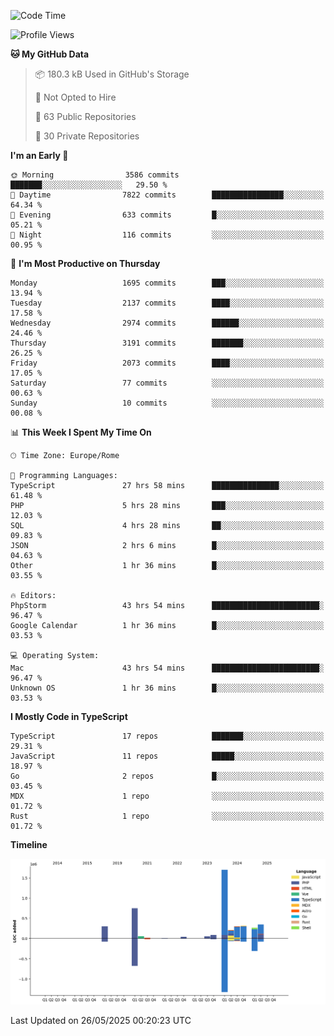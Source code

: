 <!--START_SECTION:waka-->
![Code Time](http://img.shields.io/badge/Code%20Time-6%2C039%20hrs%2033%20mins-blue)

![Profile Views](http://img.shields.io/badge/Profile%20Views-0-blue)

**🐱 My GitHub Data** 

> 📦 180.3 kB Used in GitHub's Storage 
 > 
> 🚫 Not Opted to Hire
 > 
> 📜 63 Public Repositories 
 > 
> 🔑 30 Private Repositories 
 > 
**I'm an Early 🐤** 

```text
🌞 Morning                3586 commits        ███████░░░░░░░░░░░░░░░░░░   29.50 % 
🌆 Daytime                7822 commits        ████████████████░░░░░░░░░   64.34 % 
🌃 Evening                633 commits         █░░░░░░░░░░░░░░░░░░░░░░░░   05.21 % 
🌙 Night                  116 commits         ░░░░░░░░░░░░░░░░░░░░░░░░░   00.95 % 
```
📅 **I'm Most Productive on Thursday** 

```text
Monday                   1695 commits        ███░░░░░░░░░░░░░░░░░░░░░░   13.94 % 
Tuesday                  2137 commits        ████░░░░░░░░░░░░░░░░░░░░░   17.58 % 
Wednesday                2974 commits        ██████░░░░░░░░░░░░░░░░░░░   24.46 % 
Thursday                 3191 commits        ███████░░░░░░░░░░░░░░░░░░   26.25 % 
Friday                   2073 commits        ████░░░░░░░░░░░░░░░░░░░░░   17.05 % 
Saturday                 77 commits          ░░░░░░░░░░░░░░░░░░░░░░░░░   00.63 % 
Sunday                   10 commits          ░░░░░░░░░░░░░░░░░░░░░░░░░   00.08 % 
```


📊 **This Week I Spent My Time On** 

```text
🕑︎ Time Zone: Europe/Rome

💬 Programming Languages: 
TypeScript               27 hrs 58 mins      ███████████████░░░░░░░░░░   61.48 % 
PHP                      5 hrs 28 mins       ███░░░░░░░░░░░░░░░░░░░░░░   12.03 % 
SQL                      4 hrs 28 mins       ██░░░░░░░░░░░░░░░░░░░░░░░   09.83 % 
JSON                     2 hrs 6 mins        █░░░░░░░░░░░░░░░░░░░░░░░░   04.63 % 
Other                    1 hr 36 mins        █░░░░░░░░░░░░░░░░░░░░░░░░   03.55 % 

🔥 Editors: 
PhpStorm                 43 hrs 54 mins      ████████████████████████░   96.47 % 
Google Calendar          1 hr 36 mins        █░░░░░░░░░░░░░░░░░░░░░░░░   03.53 % 

💻 Operating System: 
Mac                      43 hrs 54 mins      ████████████████████████░   96.47 % 
Unknown OS               1 hr 36 mins        █░░░░░░░░░░░░░░░░░░░░░░░░   03.53 % 
```

**I Mostly Code in TypeScript** 

```text
TypeScript               17 repos            ███████░░░░░░░░░░░░░░░░░░   29.31 % 
JavaScript               11 repos            █████░░░░░░░░░░░░░░░░░░░░   18.97 % 
Go                       2 repos             █░░░░░░░░░░░░░░░░░░░░░░░░   03.45 % 
MDX                      1 repo              ░░░░░░░░░░░░░░░░░░░░░░░░░   01.72 % 
Rust                     1 repo              ░░░░░░░░░░░░░░░░░░░░░░░░░   01.72 % 
```



**Timeline**

![Lines of Code chart](https://raw.githubusercontent.com/frnwtr/frnwtr/main/assets/bar_graph.png)


 Last Updated on 26/05/2025 00:20:23 UTC
<!--END_SECTION:waka-->
